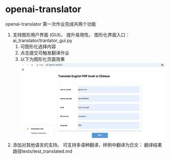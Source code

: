 # openai-translator
openai-translator 第一次作业完成共两个功能
1. 支持图形用户界面 (GUI)， 提升易用性。
   图形化界面入口： ai_translator/tranlator_gui.py
    1. 可图形化选择内容
    2. 点击提交可触发翻译作业
    3. 以下为图形化页面效果
   ![img.png](img.png)
2. 添加对其他语言的支持。
    可支持多语种翻译，样例中翻译为日文：
   翻译结果路径tests/test_translated.md